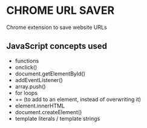 # CHROME URL SAVER

Chrome extension to save website URLs

## JavaScript concepts used

- functions
- onclick()
- document.getElementById()
- addEventListener()
- array.push()
- for loops
- += (to add to an element, instead of overwriting it)
- element.innerHTML
- document.createElement()
- template literals / template strings